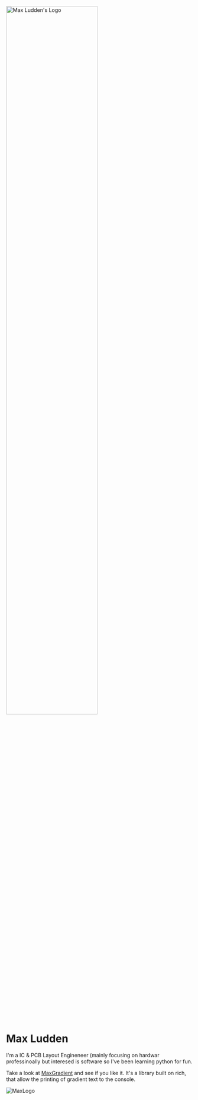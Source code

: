 <img width=70% height=70% src="https://github.com/maxludden/maxludden/assets/51646468/dff29293-4afb-40a5-8e1a-275108898845" alt="Max Ludden's Logo" style="margin:auto;">

# Max Ludden

I'm a IC & PCB Layout Engineneer (mainly focusing on hardwar professinoally but interesed is software so I've been learning python for fun.

Take a look at [MaxGradient](https://GitHub.com/maxludden/maxgradient) and see if you like it. It's a library built on rich, that allow the printing of gradient text to the console.

![MaxLogo](https://github.com/maxludden/maxludden/assets/51646468/dff29293-4afb-40a5-8e1a-275108898845)
